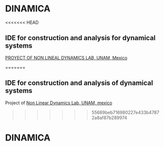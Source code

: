 # DINAMICA
<<<<<<< HEAD
## IDE for construction and analysis for dynamical systems
[PROYECT OF NON LINEAL DYNAMICS LAB, UNAM, Mexico](http://www.dynamics.unam.edu/DinamicaNoLineal3/investigacion.htm)

=======
## IDE for construction and analysis of dynamical systems
Project of [Non Linear Dynamics Lab, UNAM, mexico](http://www.dynamics.unam.edu/DinamicaNoLineal3/investigacion.htm)
>>>>>>> 55689beb716980227e433b47872a8af87b289974
# DINAMICA
